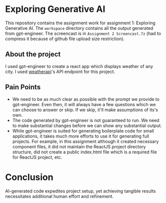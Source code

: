 # Exploring Generative AI

This repository contains the assignment work for assignment 1: Exploring Generative AI. The `workspace` directory contains all the output generated from gpt-engineer. The screencast is in `Assignment 2 Screencast.7z` (had to compress it because of github file upload size restriction).

## About the project

I used gpt-engineer to create a react app which displays weather of any city. I used [weatherapi](https://www.weatherapi.com/)'s API endpoint for this project.

## Pain Points

-   We need to be as much clear as possible with the prompt we provide to gpt-engineer. Even then, it will always have a few questions which we can choose to answer or skip. If we skip, it'll make assumptions of its's own.
-   The code generated by gpt-engineer is not guaranteed to run. We need to make substantial changes before we can show any substantial output.
-   While gpt-engineer is suited for generating boilerplate code for small applications, it takes much more efforts to use it for generating full projects. For example, in this assignment although it created necessary component files, it did not maintain the ReactJS project directory structure, did not create a public index.html file which is a required file for ReactJS project, etc.

# Conclusion

AI-generated code expedites project setup, yet achieving tangible results necessitates additional human effort and refinement.
